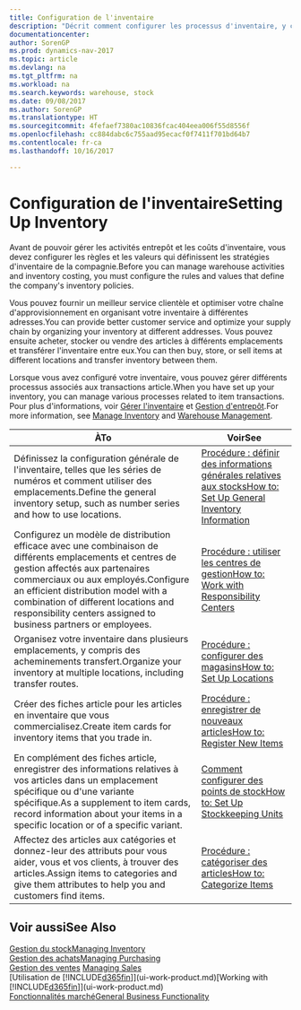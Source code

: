 ```yaml
---
title: Configuration de l'inventaire
description: "Décrit comment configurer les processus d'inventaire, y compris les acheminements pour le transfert et les emplacements, tels que des entrepôts."
documentationcenter: 
author: SorenGP
ms.prod: dynamics-nav-2017
ms.topic: article
ms.devlang: na
ms.tgt_pltfrm: na
ms.workload: na
ms.search.keywords: warehouse, stock
ms.date: 09/08/2017
ms.author: SorenGP
ms.translationtype: HT
ms.sourcegitcommit: 4fefaef7380ac10836fcac404eea006f55d8556f
ms.openlocfilehash: cc884dabc6c755aad95ecacf0f7411f701bd64b7
ms.contentlocale: fr-ca
ms.lasthandoff: 10/16/2017

---
```

# <a name="setting-up-inventory"></a><span data-ttu-id="bdce2-103">Configuration de l'inventaire</span><span class="sxs-lookup"><span data-stu-id="bdce2-103">Setting Up Inventory</span></span>
<span data-ttu-id="bdce2-104">Avant de pouvoir gérer les activités entrepôt et les coûts d'inventaire, vous devez configurer les règles et les valeurs qui définissent les stratégies d'inventaire de la compagnie.</span><span class="sxs-lookup"><span data-stu-id="bdce2-104">Before you can manage warehouse activities and inventory costing, you must configure the rules and values that define the company's inventory policies.</span></span>

<span data-ttu-id="bdce2-105">Vous pouvez fournir un meilleur service clientèle et optimiser votre chaîne d'approvisionnement en organisant votre inventaire à différentes adresses.</span><span class="sxs-lookup"><span data-stu-id="bdce2-105">You can provide better customer service and optimize your supply chain by organizing your inventory at different addresses.</span></span> <span data-ttu-id="bdce2-106">Vous pouvez ensuite acheter, stocker ou vendre des articles à différents emplacements et transférer l'inventaire entre eux.</span><span class="sxs-lookup"><span data-stu-id="bdce2-106">You can then buy, store, or sell items at different locations and transfer inventory between them.</span></span>

<span data-ttu-id="bdce2-107">Lorsque vous avez configuré votre inventaire, vous pouvez gérer différents processus associés aux transactions article.</span><span class="sxs-lookup"><span data-stu-id="bdce2-107">When you have set up your inventory, you can manage various processes related to item transactions.</span></span> <span data-ttu-id="bdce2-108">Pour plus d'informations, voir [Gérer l'inventaire](inventory-manage-inventory.md) et [Gestion d'entrepôt](warehouse-manage-warehouse.md).</span><span class="sxs-lookup"><span data-stu-id="bdce2-108">For more information, see [Manage Inventory](inventory-manage-inventory.md) and [Warehouse Management](warehouse-manage-warehouse.md).</span></span>

| <span data-ttu-id="bdce2-109">À</span><span class="sxs-lookup"><span data-stu-id="bdce2-109">To</span></span> | <span data-ttu-id="bdce2-110">Voir</span><span class="sxs-lookup"><span data-stu-id="bdce2-110">See</span></span> |
| --- | --- |
| <span data-ttu-id="bdce2-111">Définissez la configuration générale de l'inventaire, telles que les séries de numéros et comment utiliser des emplacements.</span><span class="sxs-lookup"><span data-stu-id="bdce2-111">Define the general inventory setup, such as number series and how to use locations.</span></span> |[<span data-ttu-id="bdce2-112">Procédure : définir des informations générales relatives aux stocks</span><span class="sxs-lookup"><span data-stu-id="bdce2-112">How to: Set Up General Inventory Information</span></span>](inventory-how-setup-general.md) |
|<span data-ttu-id="bdce2-113">Configurez un modèle de distribution efficace avec une combinaison de différents emplacements et centres de gestion affectés aux partenaires commerciaux ou aux employés.</span><span class="sxs-lookup"><span data-stu-id="bdce2-113">Configure an efficient distribution model with a combination of different locations and responsibility centers assigned to business partners or employees.</span></span>|[<span data-ttu-id="bdce2-114">Procédure : utiliser les centres de gestion</span><span class="sxs-lookup"><span data-stu-id="bdce2-114">How to: Work with Responsibility Centers</span></span>](inventory-responsibility-centers.md)|
| <span data-ttu-id="bdce2-115">Organisez votre inventaire dans plusieurs emplacements, y compris des acheminements transfert.</span><span class="sxs-lookup"><span data-stu-id="bdce2-115">Organize your inventory at multiple locations, including transfer routes.</span></span> |[<span data-ttu-id="bdce2-116">Procédure : configurer des magasins</span><span class="sxs-lookup"><span data-stu-id="bdce2-116">How to: Set Up Locations</span></span>](inventory-how-register-new-items.md) |
| <span data-ttu-id="bdce2-117">Créer des fiches article pour les articles en inventaire que vous commercialisez.</span><span class="sxs-lookup"><span data-stu-id="bdce2-117">Create item cards for inventory items that you trade in.</span></span> |[<span data-ttu-id="bdce2-118">Procédure : enregistrer de nouveaux articles</span><span class="sxs-lookup"><span data-stu-id="bdce2-118">How to: Register New Items</span></span>](inventory-how-register-new-items.md) |
|<span data-ttu-id="bdce2-119">En complément des fiches article, enregistrer des informations relatives à vos articles dans un emplacement spécifique ou d'une variante spécifique.</span><span class="sxs-lookup"><span data-stu-id="bdce2-119">As a supplement to item cards, record information about your items in a specific location or of a specific variant.</span></span>|[<span data-ttu-id="bdce2-120">Comment configurer des points de stock</span><span class="sxs-lookup"><span data-stu-id="bdce2-120">How to: Set Up Stockkeeping Units</span></span>](inventory-how-to-set-up-stockkeeping-units.md)|
| <span data-ttu-id="bdce2-121">Affectez des articles aux catégories et donnez-leur des attributs pour vous aider, vous et vos clients, à trouver des articles.</span><span class="sxs-lookup"><span data-stu-id="bdce2-121">Assign items to categories and give them attributes to help you and customers find items.</span></span> |[<span data-ttu-id="bdce2-122">Procédure : catégoriser des articles</span><span class="sxs-lookup"><span data-stu-id="bdce2-122">How to: Categorize Items</span></span>](inventory-how-categorize-items.md) |

## <a name="see-also"></a><span data-ttu-id="bdce2-123">Voir aussi</span><span class="sxs-lookup"><span data-stu-id="bdce2-123">See Also</span></span>
[<span data-ttu-id="bdce2-124">Gestion du stock</span><span class="sxs-lookup"><span data-stu-id="bdce2-124">Managing Inventory</span></span>](inventory-manage-inventory.md)  
[<span data-ttu-id="bdce2-125">Gestion des achats</span><span class="sxs-lookup"><span data-stu-id="bdce2-125">Managing Purchasing</span></span>](purchasing-manage-purchasing.md)  
<span data-ttu-id="bdce2-126">[Gestion des ventes](sales-manage-sales.md)  </span><span class="sxs-lookup"><span data-stu-id="bdce2-126">[Managing Sales](sales-manage-sales.md)  </span></span>  
<span data-ttu-id="bdce2-127">[Utilisation de [!INCLUDE[d365fin](includes/d365fin_md.md)]](ui-work-product.md)</span><span class="sxs-lookup"><span data-stu-id="bdce2-127">[Working with [!INCLUDE[d365fin](includes/d365fin_md.md)]](ui-work-product.md)</span></span>  
[<span data-ttu-id="bdce2-128">Fonctionnalités marché</span><span class="sxs-lookup"><span data-stu-id="bdce2-128">General Business Functionality</span></span>](ui-across-business-areas.md)

